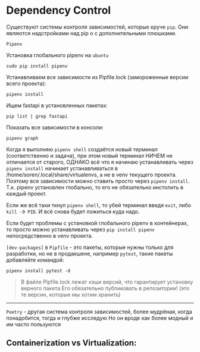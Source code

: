 # Dependency Control

Существуют системы контроля зависимостей, которые круче `pip`.
Они являются надстройками над pip о с дополнительными плюшками.

`Pipenv`

Установка глобального pipenv на `ubuntu`
```shell
sudo pip install pipenv
```

Устанавливаем все зависимости из Pipfile.lock (замороженные версии всего проекта):
```shell
pipenv install
```
Ищем fastapi в установленных пакетах:
```shell
pip list | grep fastapi
```
Показать все зависимости в консоли:
```shell
pipenv graph
```

Когда я выполняю `pipenv shell` создаётся новый терминал (соответственно и задача),
при этом новый терминал НИЧЕМ не отличается от старого, ОДНАКО всё что я начинаю
устанавливать через `pipenv install` начинает устанавливаться в /home/soren/.local/share/virtualenvs,
а не в venv текущего проекта.
Поэтому все зависимости можно ставить просто через `pipenv install`. 
Т.к. pipenv установлен глобально, то его не обязательно инстолить в каждый проект.

Если же всё таки ткнул `pipenv shell`, то убей терминал введя `exit`, либо `kill -9 PID`.
И всё снова будет ложиться куда надо.

Если будет проблемы с установкой глобального pipenv в контейнерах, то просто можно
устанавливать через `pip install pipenv` непосредственно в venv проекта.

`[dev-packages]` в `Pipfile` - это пакеты, которые нужны только для разработки, но не
в продакшене, например `pytest`, такие пакеты добавляйте командой:
```shell
pipenv install pytest -d
```


> В файле Pipfile.lock лежат хэши версий, что гарантирует установку верного пакета
> Его обязательно публиковать в репозитории! (это те версии, которые мы хотим хранить)


***

`Poetry` - другая система контроля зависимостей, более мудрёная, когда понадобится,
тогда и глубже исследую
Но он вроде как более модный и им часто пользуются


## Containerization vs Virtualization:




